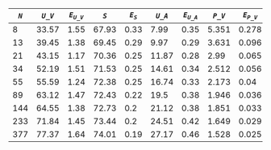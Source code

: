 ﻿| ***`N`*** | ***`U_V`*** | ***`E`<sub>`U_V`</sub>*** | ***`S`*** | ***`E`<sub>`S`</sub>*** | ***`U_A`*** | ***`E`<sub>`U_A`</sub>*** | ***`P_V`*** | ***`E`<sub>`P_V`</sub>*** | ***`P_A`*** | ***`E`<sub>`P_A`</sub>*** |
|-----------|-------------|---------------------------|-----------|-------------------------|-------------|---------------------------|-------------|---------------------------|-------------|---------------------------|
| 8         | 33.57       | 1.55                      | 67.93     | 0.33                    | 7.99        | 0.35                      | 5.351       | 0.278                     | 15.074      | 0.656                     |
| 13        | 39.45       | 1.38                      | 69.45     | 0.29                    | 9.97        | 0.29                      | 3.631       | 0.096                     | 10.25       | 0.369                     |
| 21        | 43.15       | 1.17                      | 70.36     | 0.25                    | 11.87       | 0.28                      | 2.99        | 0.065                     | 7.731       | 0.201                     |
| 34        | 52.19       | 1.51                      | 71.53     | 0.25                    | 14.61       | 0.34                      | 2.512       | 0.056                     | 6.295       | 0.167                     |
| 55        | 55.59       | 1.24                      | 72.38     | 0.25                    | 16.74       | 0.33                      | 2.173       | 0.04                      | 5.185       | 0.104                     |
| 89        | 63.12       | 1.47                      | 72.43     | 0.22                    | 19.5        | 0.38                      | 1.946       | 0.036                     | 4.443       | 0.087                     |
| 144       | 64.55       | 1.38                      | 72.73     | 0.2                     | 21.12       | 0.38                      | 1.851       | 0.033                     | 3.981       | 0.07                      |
| 233       | 71.84       | 1.45                      | 73.44     | 0.2                     | 24.51       | 0.42                      | 1.649       | 0.029                     | 3.45        | 0.062                     |
| 377       | 77.37       | 1.64                      | 74.01     | 0.19                    | 27.17       | 0.46                      | 1.528       | 0.025                     | 3.059       | 0.051                     |
